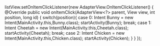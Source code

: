 


listView.setOnItemClickListener(new AdapterView.OnItemClickListener() {
            @Override
            public void onItemClick(AdapterView<?> parent, View view, int position, long id) {
                switch(position){
                    case 0:
                        Intent Bunny = new Intent(MainActivity.this,Bunny.class);
                        startActivity(Bunny);
                        break;
                    case 1:
                        Intent Cheetah = new Intent(MainActivity.this,Cheetah.class);
                        startActivity(Cheetah);
                        break;
                    case 2:
                        Intent Chicken = new Intent(MainActivity.this,Chicken.class);
                        startActivity(Chicken);
                }
            }
        });

